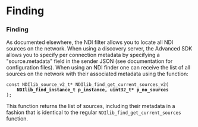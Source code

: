 # Finding

### Finding

As documented elsewhere, the NDI filter allows you to locate all NDI sources on the network. When using a discovery server, the Advanced SDK allows you to specify per connection metadata by specifying a "source.metadata" field in the sender JSON (see documentation for configuration files). When using an NDI finder one can receive the list of all sources on the network with their associated metadata using the function:

<pre><code>const NDIlib_source_v2_t* NDIlib_find_get_current_sources_v2(
<strong>    NDIlib_find_instance_t p_instance, uint32_t* p_no_sources
</strong>);
</code></pre>

This function returns the list of sources, including their metadata in a fashion that is identical to the regular `NDIlib_find_get_current_sources` function.
